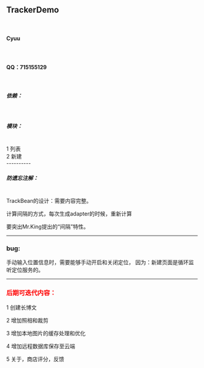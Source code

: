 <h2>TrackerDemo</h2><br/>

<h4>Cyuu<h4><br/>
<h4>QQ：715155129</h4><br/>

<h5>依赖：</h5><br/>

<h5>模块：</h5><br/>
1 列表<br/>
2 新建<br/>
----------
<h5>防遗忘注解：</h5><br/>
TrackBean的设计：需要内容完整。

计算间隔的方式，每次生成adapter的时候，重新计算

要突出Mr.King提出的“间隔”特性。

------------
<h3>bug:</h3>
手动输入位置信息时，需要能够手动开启和关闭定位，
因为：新建页面是循环监听定位服务的。

--------------------

<h3><font color='red'>后期可迭代内容：</font></h3>

1 创建长博文<br/>

2 增加照相和裁剪<br/>

3 增加本地图片的缓存处理和优化<br/>

4 增加远程数据库保存至云端<br/>

5 关于，商店评分，反馈<br/>





